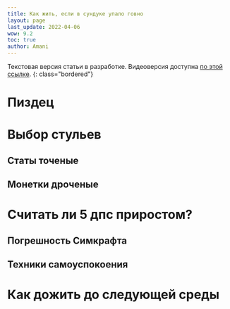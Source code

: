 ```yaml
---
title: Как жить, если в сундуке упало говно
layout: page
last_update: 2022-04-06
wow: 9.2
toc: true
author: Amani
---
```


Текстовая версия статьи в разработке. Видеоверсия доступна [по этой ссылке](https://youtu.be/dQw4w9WgXcQ).
{: class="bordered"}

# Пиздец

# Выбор стульев

## Статы точеные

## Монетки дроченые

# Считать ли 5 дпс приростом?

## Погрешность Симкрафта

## Техники самоуспокоения

# Как дожить до следующей среды
